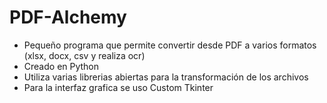 # PDF-Alchemy

- Pequeño programa que permite convertir desde PDF a varios formatos (xlsx, docx, csv y realiza ocr)
- Creado en Python
- Utiliza varias librerias abiertas para la transformación de los archivos
- Para la interfaz grafica se uso Custom Tkinter
